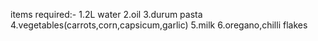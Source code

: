items required:-
1.2L water
2.oil
3.durum pasta
4.vegetables(carrots,corn,capsicum,garlic)
5.milk
6.oregano,chilli flakes

